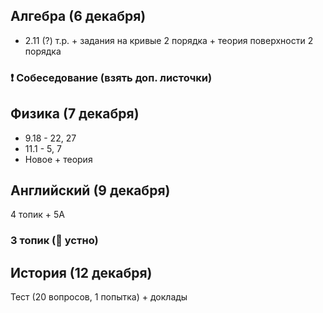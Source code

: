 ## Алгебра (6 декабря)
- 2.11 (?) т.р. + задания на кривые 2 порядка + теория поверхности 2 порядка 

### ❗ Собеседование (взять доп. листочки)

## Физика (7 декабря)
- 9.18 - 22, 27
- 11.1 - 5, 7
- Новое + теория

## Английский (9 декабря)
4 топик + 5A

### 3 топик (📸 устно)

## История (12 декабря)
Тест (20 вопросов, 1 попытка) + доклады
